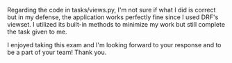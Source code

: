 Regarding the code in tasks/views.py, I'm not sure if what I did is correct but in my defense, the application works perfectly fine since I used DRF's viewset. I utilized its built-in methods to minimize my work but still complete the task given to me. 

I enjoyed taking this exam and I'm looking forward to your response and to be a part of your team! Thank you.
